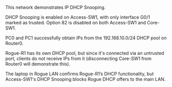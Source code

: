 This network demonstrates IP DHCP Snooping.

DHCP Snooping is enabled on Access-SW1, with only interface G0/1 marked as trusted. Option 82 is disabled on both Access-SW1 and Core-SW1.

PC0 and PC1 successfully obtain IPs from the 192.168.10.0/24 DHCP pool on Router0.

Rogue-R1 has its own DHCP pool, but since it's connected via an untrusted port, clients do not receive IPs from it (disconnecting Core-SW1 from Router0 will demonstrate this).

The laptop in Rogue LAN confirms Rogue-R1’s DHCP functionality, but Access-SW1's DHCP Snooping blocks Rogue DHCP offers to the main LAN.